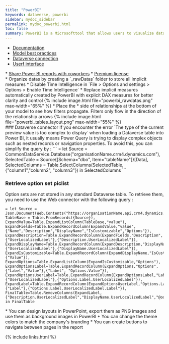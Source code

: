 ```yaml
---
title: "PowerBI"
keywords: dataverse, powerbi
sidebar: mydoc_sidebar
permalink: mydoc_powerbi.html
toc: false
summary: PowerBI is a Microsofttool that allows users to visualize data, create interactive reports, and share insights across an organization. It connects to various data sources, enabling real-time data analysis.
---
```


<ul id="profileTabs" class="nav nav-tabs">
    <li class="active"><a class="noCrossRef" href="#documentation" data-toggle="tab">Documentation</a></li>
    <li><a class="noCrossRef" href="#best-practice" data-toggle="tab">Model best practices</a></li>
    <li><a class="noCrossRef" href="#dataverse-connection" data-toggle="tab">Dataverse connection</a></li>
    <li><a class="noCrossRef" href="#user-interface" data-toggle="tab">Userf interface</a></li>
</ul>
  <div class="tab-content">
<div role="tabpanel" class="tab-pane active" id="documentation" markdown="1">
* <a href="https://learn.microsoft.com/en-us/power-bi/collaborate-share/service-share-dashboards" target="_blank" rel="noopener noreferrer">Share Power BI reports with coworkers</a>
* <a href="https://learn.microsoft.com/en-us/power-bi/enterprise/service-premium-per-user-faq" target="_blank" rel="noopener noreferrer">Premium license</a>
</div>

<div role="tabpanel" class="tab-pane" id="best-practice" markdown="1">
* Organize datas by creating a `_rawDatas` folder to store all implicit measures
* Disable Time Intelligence in `File > Options and settings > Options > Enable Time Intelligence`
* Replace implicit measures automatically created by PowerBI with explicit DAX measures for better clarity and control
{% include image.html file="powerbi_rawdatas.png" max-width="65%" %}
* Place the * side of relationships at the bottom of your model to see how filters propagate. Filters only flow in the direction of the relationship arrows
{% include image.html file="powerbi_tables_layout.png" max-width="55%" %}
</div>

<div role="tabpanel" class="tab-pane" id="dataverse-connection" markdown="1">
### Dataverse connector  
If you encounter the error `The type of the current preview value is too complex to display` when loading a Dataverse table into Power BI, it usually means Power Query is trying to display complex objects such as nested records or navigation properties. To avoid this, you can simplify the query by :
```
= let Source = CommonDataService.Database("organisationName.crm4.dynamics.com"),
SelectedTable = Source{[Schema="dbo", Item="tableName"]}[Data],
SelectedColumns = Table.SelectColumns(SelectedTable, {"column1","column2", "column3"})
in SelectedColumns
```

### Retrieve option set piclist
Option sets are not stored in any standard Dataverse table. To retrieve them, you need to use the Web connector with the following query :
```
= let Source = Json.Document(Web.Contents("https://organisationName.api.crm4.dynamics.com/api/data/v9.0/GlobalOptionSetDefinitions")),
TableBase = Table.FromRecords({Source}),
ExpandValue=Table.ExpandListColumn(TableBase,"value"),
ExpandFields=Table.ExpandRecordColumn(ExpandValue,"value",{"Name","Description","DisplayName","IsCustomizable","Options"}),
ExpandDescription=Table.ExpandRecordColumn(ExpandFields,"Description",{"UserLocalizedLabel"},{"Description.UserLocalizedLabel"}),
ExpandDisplayName=Table.ExpandRecordColumn(ExpandDescription,"DisplayName",{"UserLocalizedLabel"},{"DisplayName.UserLocalizedLabel"}),
ExpandIsCustomizable=Table.ExpandRecordColumn(ExpandDisplayName,"IsCustomizable",{"Value"}), ExpandOptions=Table.ExpandListColumn(ExpandIsCustomizable,"Options"),
ExpandOptionsLabel=Table.ExpandRecordColumn(ExpandOptions,"Options",{"Label","Value"},{"Label", "Options.Value"}),
ExpandOptionsUserLabel=Table.ExpandRecordColumn(ExpandOptionsLabel,"Label",{"UserLocalizedLabel"},{"Options.Label.UserLocalizedLabel"}),
ExpandLabel=Table.ExpandRecordColumn(ExpandOptionsUserLabel,"Options.Label.UserLocalizedLabel",{"Label"},{"Options.Label.UserLocalizedLabel.Label"}),
FinalTable=Table.RemoveColumns(ExpandLabel,{"Description.UserLocalizedLabel","DisplayName.UserLocalizedLabel","@odata.context","Value"})
in FinalTable
```
</div>

<div role="tabpanel" class="tab-pane" id="user-interface" markdown="1">
* You can design layouts in PowerPoint, export them as PNG images and use them as background images in PowerBI
* You can change the theme colors to match the company's branding
* You can create buttons to navigate between pages in the report
</div>
</div>

{% include links.html %}
